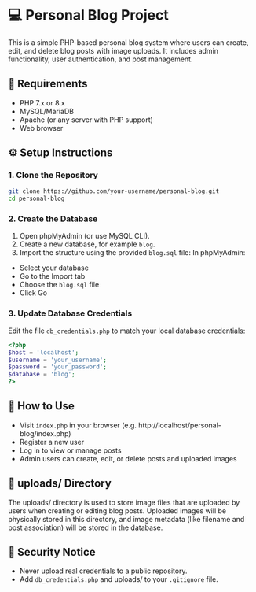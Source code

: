 # 💻 Personal Blog Project

This is a simple PHP-based personal blog system where users can create, edit, and delete blog posts with image uploads. It includes admin functionality, user authentication, and post management.

## 🧰 Requirements

- PHP 7.x or 8.x
- MySQL/MariaDB
- Apache (or any server with PHP support)
- Web browser

## ⚙️ Setup Instructions

### 1. Clone the Repository

```bash
git clone https://github.com/your-username/personal-blog.git
cd personal-blog
```

### 2. Create the Database
1. Open phpMyAdmin (or use MySQL CLI).
2. Create a new database, for example `blog`.
3. Import the structure using the provided `blog.sql` file:
In phpMyAdmin:
- Select your database
- Go to the Import tab
- Choose the `blog.sql` file
- Click Go

### 3. Update Database Credentials
Edit the file `db_credentials.php` to match your local database credentials:
```php
<?php
$host = 'localhost';
$username = 'your_username';
$password = 'your_password';
$database = 'blog';
?>
```

## 🚀 How to Use
- Visit `index.php` in your browser (e.g. http://localhost/personal-blog/index.php)
- Register a new user
- Log in to view or manage posts
- Admin users can create, edit, or delete posts and uploaded images

## 📁 uploads/ Directory
The uploads/ directory is used to store image files that are uploaded by users when creating or editing blog posts.
Uploaded images will be physically stored in this directory, and image metadata (like filename and post association) will be stored in the database.

## 🔐 Security Notice
- Never upload real credentials to a public repository.
- Add `db_credentials.php` and uploads/ to your `.gitignore` file.

